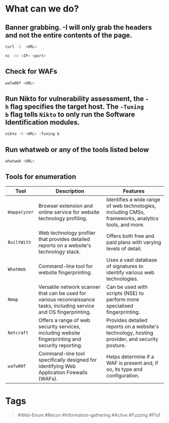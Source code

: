 # What can we do?
## Banner grabbing. -I will only grab the headers and not the entire contents of the page.

```bash
curl -I  <URL>
```

```bash
nc -nv <IP> <port>
```
## Check for WAFs

```bash
wafw00f <URL>
```
## Run Nikto for vulnerability assessment, the `-h` flag specifies the target host. The `-Tuning b` flag tells `Nikto` to only run the Software Identification modules.

```bash
nikto -h <URL> -Tuning b
```
## Run whatweb or any of the tools listed below

```bash
whatweb <URL>
```
## Tools for enumeration

| Tool         | Description                                                                                                           | Features                                                                                            |
| ------------ | --------------------------------------------------------------------------------------------------------------------- | --------------------------------------------------------------------------------------------------- |
| `Wappalyzer` | Browser extension and online service for website technology profiling.                                                | Identifies a wide range of web technologies, including CMSs, frameworks, analytics tools, and more. |
| `BuiltWith`  | Web technology profiler that provides detailed reports on a website's technology stack.                               | Offers both free and paid plans with varying levels of detail.                                      |
| `WhatWeb`    | Command-line tool for website fingerprinting.                                                                         | Uses a vast database of signatures to identify various web technologies.                            |
| `Nmap`       | Versatile network scanner that can be used for various reconnaissance tasks, including service and OS fingerprinting. | Can be used with scripts (NSE) to perform more specialised fingerprinting.                          |
| `Netcraft`   | Offers a range of web security services, including website fingerprinting and security reporting.                     | Provides detailed reports on a website's technology, hosting provider, and security posture.        |
| `wafw00f`    | Command-line tool specifically designed for identifying Web Application Firewalls (WAFs).                             | Helps determine if a WAF is present and, if so, its type and configuration.                         |
# Tags

> #Web-Enum #Recon #Information-gathering #Active #Fuzzing #Ffuf 